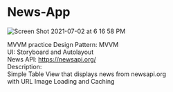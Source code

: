 # News-App

![Screen Shot 2021-07-02 at 6 16 58 PM](https://user-images.githubusercontent.com/85978406/124260061-d4986580-db61-11eb-96f7-eea0b05aa16a.png)

MVVM practice
Design Pattern: MVVM <br>
UI: Storyboard and Autolayout <br>
News API: https://newsapi.org/ <br>
Description: <br>
Simple Table View that displays news from newsapi.org <br>
with URL Image Loading and Caching
